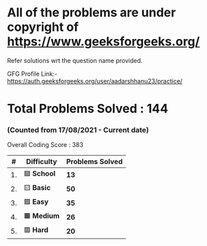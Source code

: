 # All of the problems are under copyright of https://www.geeksforgeeks.org/
Refer solutions wrt the question name provided.

GFG Profile Link:-https://auth.geeksforgeeks.org/user/aadarshhanu23/practice/

# Total Problems Solved : 144
### (Counted from 17/08/2021 - Current date)
Overall Coding Score : 383
 

|  #  |  Difficulty | Problems Solved  
|-----|-------------|---------------
| 1. | :blue_square: <strong>School</strong> |<strong>13</strong> |
| 2. | :yellow_square: <strong>Basic</strong> | <strong>50</strong> |
| 3. | :green_square: <strong>Easy</strong> | <strong>35</strong> |
| 4. | :orange_square: <strong>Medium</strong> | <strong>26</strong> |
| 5. | :red_square: <strong>Hard</strong>  |<strong>20</strong> |

